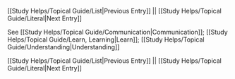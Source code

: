 [[Study Helps/Topical Guide/List|Previous Entry]]  ||  [[Study Helps/Topical Guide/Literal|Next Entry]]

 See [[Study Helps/Topical Guide/Communication|Communication]]; [[Study Helps/Topical Guide/Learn, Learning|Learn]]; [[Study Helps/Topical Guide/Understanding|Understanding]]

[[Study Helps/Topical Guide/List|Previous Entry]]  ||  [[Study Helps/Topical Guide/Literal|Next Entry]]